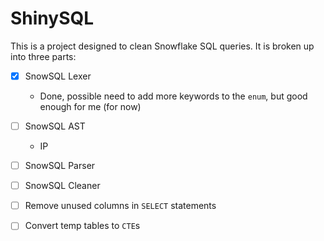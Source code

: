 # ShinySQL 

This is a project designed to clean Snowflake SQL queries. It is broken up into three parts:

- [x] SnowSQL Lexer
    - Done, possible need to add more keywords to the `enum`, but good enough for me (for now)
- [ ] SnowSQL AST
    - IP
- [ ] SnowSQL Parser
- [ ] SnowSQL Cleaner



- [ ] Remove unused columns in `SELECT` statements
- [ ] Convert temp tables to `CTE`s

<!-- ## Table of Contents -->

<!-- - [Installation](#installation) -->
<!-- - [Usage](#usage) -->
<!-- - [Features](#features) -->
<!-- - [License](#license) -->

<!-- ## Installation -->

<!-- Currently the only way to use this code is to clone this repository. Create a virtual environment with the following command: -->

<!-- ```sh -->
<!-- python3 -m venv venv -->
<!-- source venv/bin/activate -->
<!-- pip install -r requirements.txt -->
<!-- ``` -->
<!-- ## Usage -->
<!---->
<!-- The following code will clean the hardcoded SQL query. -->
<!---->
<!-- ```sh -->
<!-- python main.py -->
<!-- ``` -->
<!-- ## Features -->
<!---->
<!-- TODO: Add features here -->

<!-- ## License -->
<!---->
<!-- TODO: Add license here -->
<!-- Mention the license under which your project is distributed. If you're unsure, you can include a link to the appropriate license file. -->

